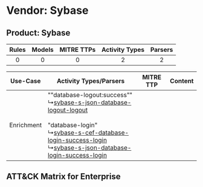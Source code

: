 Vendor: Sybase
==============
Product: Sybase
---------------
| Rules | Models | MITRE TTPs | Activity Types | Parsers |
|:-----:|:------:|:----------:|:--------------:|:-------:|
|   0   |   0    |     0      |       2        |    2    |

|  Use-Case  | Activity Types/Parsers    | MITRE TTP | Content    |
|:----------:| ---- | --------- | ---- |
| Enrichment |  ""database-logout:success""<br> ↳[sybase-s-json-database-logout-logout](Ps/pC_sybasesjsondatabaselogoutlogout.md)<br><br> "database-login"<br> ↳[sybase-s-cef-database-login-success-login](Ps/pC_sybasescefdatabaseloginsuccesslogin.md)<br> ↳[sybase-s-json-database-login-success-login](Ps/pC_sybasesjsondatabaseloginsuccesslogin.md)<br> |    | [](RM/r_m_sybase_sybase_Enrichment.md) |

ATT&CK Matrix for Enterprise
----------------------------
